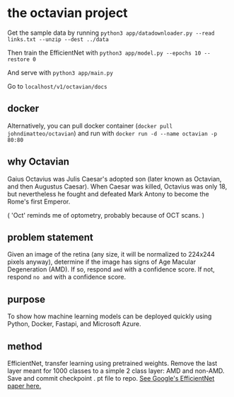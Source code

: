 # the octavian project

Get the sample data by running ```python3 app/datadownloader.py --read links.txt --unzip --dest ../data```

Then train the EfficientNet with ``` python3 app/model.py --epochs 10 --restore 0 ```

And serve with ``` python3 app/main.py ```

Go to ``` localhost/v1/octavian/docs ```

## docker
Alternatively, you can pull docker container (```docker pull johndimatteo/octavian```)
and run with ```docker run -d --name octavian -p 80:80```

## why Octavian

Gaius Octavius was Julis Caesar's adopted son (later known as Octavian, and then Augustus Caesar). When Caesar was killed,
Octavius was only 18, but nevertheless he fought and defeated Mark Antony to become the Rome's first Emperor. 

( 'Oct' reminds me of optometry, probably because of OCT scans. )

## problem statement
Given an image of the retina (any size, it will be normalized to 224x244 pixels anyway), determine if the image has signs of Age Macular Degeneration (AMD). If so, respond `amd` with a confidence score. If not, respond `no amd` with a confidence score.

## purpose
To show how machine learning models can be deployed quickly using Python, Docker, Fastapi, and Microsoft Azure.

## method
EfficientNet, transfer learning using pretrained weights. Remove the last layer meant for 1000 classes to a simple 2 class layer: AMD and non-AMD.
Save and commit checkpoint . pt file to repo.
[See Google's EfficientNet paper here.](https://ai.googleblog.com/2019/05/efficientnet-improving-accuracy-and.html)
